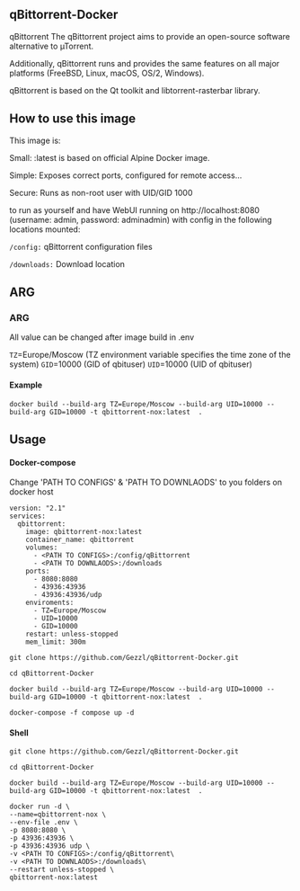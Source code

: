 ## qBittorrent-Docker

qBittorrent The qBittorrent project aims to provide an open-source software alternative to µTorrent.

Additionally, qBittorrent runs and provides the same features on all major platforms (FreeBSD, Linux, macOS, OS/2, Windows).

qBittorrent is based on the Qt toolkit and libtorrent-rasterbar library.

## How to use this image

This image is:

Small: :latest is based on official Alpine Docker image.

Simple: Exposes correct ports, configured for remote access...

Secure: Runs as non-root user with UID/GID 1000

to run as yourself and have WebUI running on http://localhost:8080 (username: admin, password: adminadmin) with config in the following locations mounted:

```/config:``` qBittorrent configuration files

```/downloads:```  Download location

## ARG

### ARG 

All value can be changed after image build in .env

```TZ```=Europe/Moscow (TZ environment variable specifies the time zone of the system)
```GID```=10000 (GID of qbituser)
```UID```=10000 (UID of qbituser)

#### Example

```
docker build --build-arg TZ=Europe/Moscow --build-arg UID=10000 --build-arg GID=10000 -t qbittorrent-nox:latest  .
```

## Usage

#### Docker-compose

Change 'PATH TO CONFIGS' & 'PATH TO DOWNLAODS' to you folders on docker host

```
version: "2.1"
services:
  qbittorrent:
    image: qbittorrent-nox:latest
    container_name: qbittorrent
    volumes:
      - <PATH TO CONFIGS>:/config/qBittorrent
      - <PATH TO DOWNLAODS>:/downloads
    ports:
      - 8080:8080
      - 43936:43936
      - 43936:43936/udp
    enviroments:
      - TZ=Europe/Moscow
      - UID=10000
      - GID=10000
    restart: unless-stopped
    mem_limit: 300m
```

```
git clone https://github.com/Gezzl/qBittorrent-Docker.git

cd qBittorrent-Docker

docker build --build-arg TZ=Europe/Moscow --build-arg UID=10000 --build-arg GID=10000 -t qbittorrent-nox:latest  .

docker-compose -f compose up -d
```

#### Shell

```
git clone https://github.com/Gezzl/qBittorrent-Docker.git

cd qBittorrent-Docker

docker build --build-arg TZ=Europe/Moscow --build-arg UID=10000 --build-arg GID=10000 -t qbittorrent-nox:latest  .

docker run -d \
--name=qbittorrent-nox \
--env-file .env \
-p 8080:8080 \
-p 43936:43936 \
-p 43936:43936 udp \
-v <PATH TO CONFIGS>:/config/qBittorrent\
-v <PATH TO DOWNLAODS>:/downloads\
--restart unless-stopped \
qbittorrent-nox:latest

```
